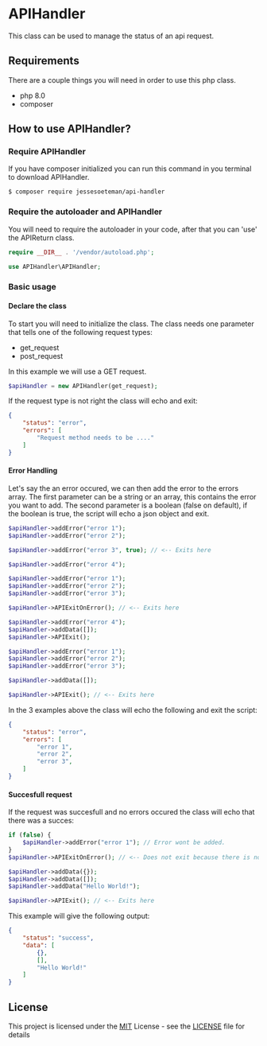 # APIHandler
This class can be used to manage the status of an api request.

## Requirements
There are a couple things you will need in order to use this php class.
- php 8.0
- composer

## How to use APIHandler?

### Require APIHandler
If you have composer initialized you can run this command in you terminal to download APIHandler.
```console
$ composer require jessesoeteman/api-handler
```

### Require the autoloader and APIHandler
You will need to require the autoloader in your code, after that you can 'use' the APIReturn class.
```php
require __DIR__ . '/vendor/autoload.php';

use APIHandler\APIHandler;
```

### Basic usage

#### __Declare the class__
To start you will need to initialize the class.
The class needs one parameter that tells one of the following request types:
- get_request
- post_request

In this example we will use a GET request.
```php
$apiHandler = new APIHandler(get_request);
```
If the request type is not right the class will echo and exit: 
```json 
{
    "status": "error",
    "errors": [
        "Request method needs to be ...."
    ]
}
```

#### __Error Handling__
Let's say the an error occured, we can then add the error to the errors array.
The first parameter can be a string or an array, this contains the error you want to add.
The second parameter is a boolean (false on default), if the boolean is true, the script will echo a json object and exit.
```php
$apiHandler->addError("error 1");
$apiHandler->addError("error 2");

$apiHandler->addError("error 3", true); // <-- Exits here

$apiHandler->addError("error 4");
```
```php 
$apiHandler->addError("error 1");
$apiHandler->addError("error 2");
$apiHandler->addError("error 3");

$apiHandler->APIExitOnError(); // <-- Exits here

$apiHandler->addError("error 4");
$apiHandler->addData([]);
$apiHandler->APIExit();
```
```php
$apiHandler->addError("error 1");
$apiHandler->addError("error 2");
$apiHandler->addError("error 3");

$apiHandler->addData([]);

$apiHandler->APIExit(); // <-- Exits here
```
In the 3 examples above the class will echo the following and exit the script:
```json
{
    "status": "error",
    "errors": [
        "error 1",
        "error 2",
        "error 3",
    ]
}
```

#### __Succesfull request__
If the request was succesfull and no errors occured the class will echo that there was a succes:
```php
if (false) {
    $apiHandler->addError("error 1"); // Error wont be added.
}
$apiHandler->APIExitOnError(); // <-- Does not exit because there is no error.

$apiHandler->addData({});
$apiHandler->addData([]);
$apiHandler->addData("Hello World!");

$apiHandler->APIExit(); // <-- Exits here
```
This example will give the following output:
```json
{
    "status": "success",
    "data": [
        {},
        [],
        "Hello World!"
    ]
}
```


## License

This project is licensed under the [MIT](license)
 License - see the [LICENSE](license) file for
details
